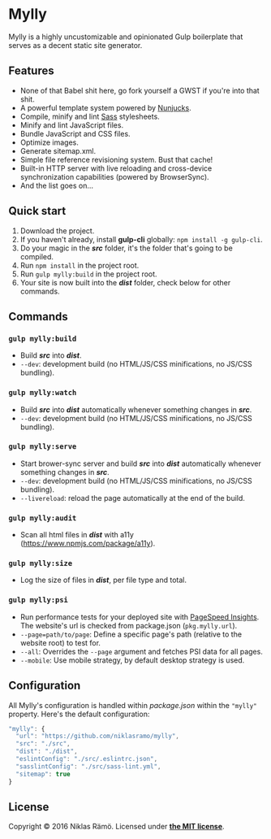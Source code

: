 # Mylly

Mylly is a highly uncustomizable and opinionated Gulp boilerplate that serves as a decent static site generator.

## Features

* None of that Babel shit here, go fork yourself a GWST if you're into that shit.
* A powerful template system powered by [Nunjucks](https://mozilla.github.io/nunjucks/).
* Compile, minify and lint [Sass](http://sass-lang.com/) stylesheets.
* Minify and lint JavaScript files.
* Bundle JavaScript and CSS files.
* Optimize images.
* Generate sitemap.xml.
* Simple file reference revisioning system. Bust that cache!
* Built-in HTTP server with live reloading and cross-device synchronization capabilities (powered by BrowserSync).
* And the list goes on...

## Quick start

1. Download the project.
2. If you haven't already, install **gulp-cli** globally: `npm install -g gulp-cli`.
2. Do your magic in the ***src*** folder, it's the folder that's going to be compiled.
3. Run `npm install` in the project root.
4. Run `gulp mylly:build` in the project root.
5. Your site is now built into the ***dist*** folder, check below for other commands.

## Commands

### `gulp mylly:build`
* Build ***src*** into ***dist***.
* `--dev`: development build (no HTML/JS/CSS minifications, no JS/CSS bundling).

### `gulp mylly:watch`
* Build ***src*** into ***dist*** automatically whenever something changes in ***src***.
* `--dev`: development build (no HTML/JS/CSS minifications, no JS/CSS bundling).

### `gulp mylly:serve`
* Start brower-sync server and build ***src*** into ***dist*** automatically whenever something changes in ***src***.
* `--dev`: development build (no HTML/JS/CSS minifications, no JS/CSS bundling).
* `--livereload`: reload the page automatically at the end of the build.

### `gulp mylly:audit`
* Scan all html files in ***dist*** with a11y (https://www.npmjs.com/package/a11y).

### `gulp mylly:size`
* Log the size of files in ***dist***, per file type and total.

### `gulp mylly:psi`
* Run performance tests for your deployed site with [PageSpeed Insights](https://github.com/addyosmani/psi). The website's url is checked from package.json (`pkg.mylly.url`).
* `--page=path/to/page`: Define a specific page's path (relative to the website root) to test for.
* `--all`: Overrides the `--page` argument and fetches PSI data for all pages.
* `--mobile`: Use mobile strategy, by default desktop strategy is used.

## Configuration

All Mylly's configuration is handled within *package.json* within the `"mylly"` property. Here's the default configuration:

```javascript
"mylly": {
  "url": "https://github.com/niklasramo/mylly",
  "src": "./src",
  "dist": "./dist",
  "eslintConfig": "./src/.eslintrc.json",
  "sasslintConfig": "./src/sass-lint.yml",
  "sitemap": true
}
```

## License

Copyright &copy; 2016 Niklas Rämö. Licensed under **[the MIT license](LICENSE.md)**.